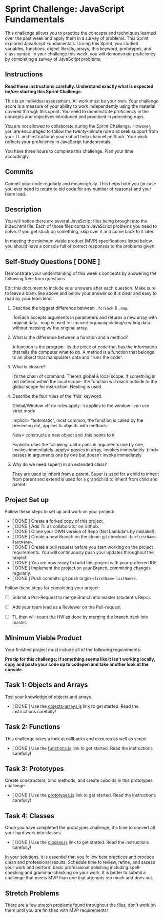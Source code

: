 # Sprint Challenge: JavaScript Fundamentals

This challenge allows you to practice the concepts and techniques learned over the past week and apply them in a survey of problems. This Sprint explored JavaScript Fundamentals. During this Sprint, you studied variables, functions, object literals, arrays, this keyword, prototypes, and class syntax. In your challenge this week, you will demonstrate proficiency by completing a survey of JavaScript problems.

## Instructions

**Read these instructions carefully. Understand exactly what is expected _before_ starting this Sprint Challenge.**

This is an individual assessment. All work must be your own. Your challenge score is a measure of your ability to work independently using the material covered through this sprint. You need to demonstrate proficiency in the concepts and objectives introduced and practiced in preceding days.

You are not allowed to collaborate during the Sprint Challenge. However, you are encouraged to follow the twenty-minute rule and seek support from your TL and Instructor in your cohort help channel on Slack. Your work reflects your proficiency in JavaScript fundamentals.

You have three hours to complete this challenge. Plan your time accordingly.

## Commits

Commit your code regularly and meaningfully. This helps both you (in case you ever need to return to old code for any number of reasons) and your team lead.

## Description

You will notice there are several JavaScript files being brought into the index.html file.  Each of those files contain JavaScript problems you need to solve.  If you get stuck on something, skip over it and come back to it later.

In meeting the minimum viable product (MVP) specifications listed below, you should have a console full of correct responses to the problems given.

## Self-Study Questions [ DONE ]

Demonstrate your understanding of this week's concepts by answering the following free-form questions.

Edit this document to include your answers after each question. Make sure to leave a blank line above and below your answer so it is clear and easy to read by your team lead

1. Describe the biggest difference between `.forEach` & `.map`.

    .forEach accepts arguments in parameters and returns a new array with original data. .map is used for converting/manipulating/creating data without messing w/ the original array. 

2. What is the difference between a function and a method?

    A function is the program- its the piece of code that has the information that tells the computer what to do. A method is a function that belongs to an object that manipulates data and "runs the code". 

3. What is closure?

    It’s the chain of command. There’s global & local scope. If something is not defined within the local scope- the function will reach outside to the global scope for instruction. Nesting is used.

4. Describe the four rules of the 'this' keyword.

    Global/Window =If no rules apply- it applies to the window- can use strict mode
    
    Implicit= “automatic”, most common, the function is called by the preceding dot, applies to objects with methods

    New= constructs a new object and .this points to it
    
    Explicit= uses the following
    .call = pass in arguments one by one, invokes immediately
    .apply= passes in array, invokes immediately
    .bind= passes in arguments one by one but doesn’t invoke immediately


5. Why do we need super() in an extended class?

    They are used to inherit from a parent. Super is used for a child to inherit from parent and extend is used for a grandchild to inherit from child and parent

## Project Set up

Follow these steps to set up and work on your project:

- [ DONE ] Create a forked copy of this project.
- [ DONE ] Add TL as collaborator on Github.
- [ DONE ] Clone your OWN version of Repo (Not Lambda's by mistake!).
- [ DONE ] Create a new Branch on the clone: git checkout -b `<firstName-lastName>`.
- [ DONE ] Create a pull request before you start working on the project requirements.  You will continuously push your updates throughout the project.
- [ DONE ] You are now ready to build this project with your preferred IDE
- [ DONE ] Implement the project on your Branch, committing changes regularly.
- [ DONE ] Push commits: git push origin `<firstName-lastName>`.

Follow these steps for completing your project:

- [ ] Submit a Pull-Request to merge <firstName-lastName> Branch into master (student's  Repo).
- [ ] Add your team lead as a Reviewer on the Pull-request
- [ ] TL then will count the HW as done by  merging the branch back into master.


## Minimum Viable Product

Your finished project must include all of the following requirements:

**Pro tip for this challenge: If something seems like it isn't working locally, copy and paste your code up to codepen and take another look at the console.**

## Task 1: Objects and Arrays
Test your knowledge of objects and arrays. 
* [ DONE ] Use the [objects-arrays.js](challenges/objects-arrays.js) link to get started.  Read the instructions carefully!

## Task 2: Functions
This challenge takes a look at callbacks and closures as well as scope. 
* [ DONE ] Use the [functions.js](challenges/functions.js) link to get started. Read the instructions carefully!

## Task 3: Prototypes
Create constructors, bind methods, and create cuboids in this prototypes challenge.
* [ DONE ] Use the [prototypes.js](challenges/prototypes.js) link to get started. Read the instructions carefully!

## Task 4: Classes
Once you have completed the prototypes challenge, it's time to convert all your hard work into classes.
* [ DONE ] Use the [classes.js](challenges/classes.js) link to get started. Read the instructions carefully!

In your solutions, it is essential that you follow best practices and produce clean and professional results. Schedule time to review, refine, and assess your work and perform basic professional polishing including spell-checking and grammar-checking on your work. It is better to submit a challenge that meets MVP than one that attempts too much and does not.

## Stretch Problems

There are a few stretch problems found throughout the files, don't work on them until you are finished with MVP requirements!
